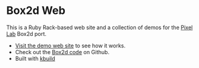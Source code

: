 # Box2d Web

This is a Ruby Rack-based web site and a collection of demos for the [Pixel Lab](http://thinkpixellab.com) Box2d port.

* [Visit the demo web site](http://box2d.thinkpixellab.com) to see how it works.
* Check out the [Box2d code](http://github.com/thinkpixellab/box2d) on Github.
* Built with [kbuild](https://github.com/kevmoo/kbuild)
